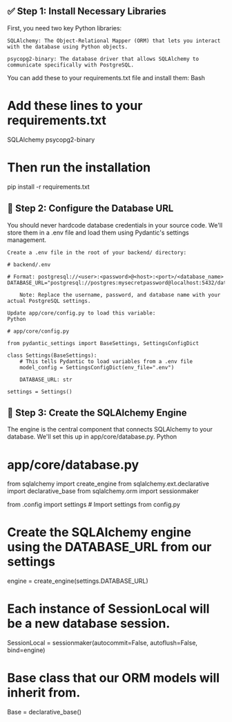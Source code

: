 ## ✅ Step 1: Install Necessary Libraries

First, you need two key Python libraries:

    SQLAlchemy: The Object-Relational Mapper (ORM) that lets you interact with the database using Python objects.

    psycopg2-binary: The database driver that allows SQLAlchemy to communicate specifically with PostgreSQL.

You can add these to your requirements.txt file and install them:
Bash

# Add these lines to your requirements.txt
SQLAlchemy
psycopg2-binary

# Then run the installation
pip install -r requirements.txt

## 🔑 Step 2: Configure the Database URL

You should never hardcode database credentials in your source code. We'll store them in a .env file and load them using Pydantic's settings management.

    Create a .env file in the root of your backend/ directory:

    # backend/.env

    # Format: postgresql://<user>:<password>@<host>:<port>/<database_name>
    DATABASE_URL="postgresql://postgres:mysecretpassword@localhost:5432/datn_db"

        Note: Replace the username, password, and database name with your actual PostgreSQL settings.

    Update app/core/config.py to load this variable:
    Python

    # app/core/config.py

    from pydantic_settings import BaseSettings, SettingsConfigDict

    class Settings(BaseSettings):
        # This tells Pydantic to load variables from a .env file
        model_config = SettingsConfigDict(env_file=".env")

        DATABASE_URL: str

    settings = Settings()

## 🔗 Step 3: Create the SQLAlchemy Engine

The engine is the central component that connects SQLAlchemy to your database. We'll set this up in app/core/database.py.
Python

# app/core/database.py

from sqlalchemy import create_engine
from sqlalchemy.ext.declarative import declarative_base
from sqlalchemy.orm import sessionmaker

from .config import settings # Import settings from config.py

# Create the SQLAlchemy engine using the DATABASE_URL from our settings
engine = create_engine(settings.DATABASE_URL)

# Each instance of SessionLocal will be a new database session.
SessionLocal = sessionmaker(autocommit=False, autoflush=False, bind=engine)

# Base class that our ORM models will inherit from.
Base = declarative_base()

